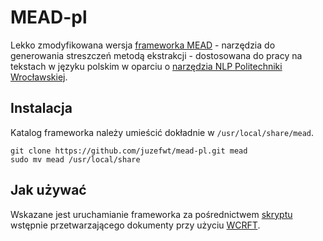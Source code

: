 MEAD-pl
==================

Lekko zmodyfikowana wersja [frameworka MEAD](http://www.summarization.com/mead/) - narzędzia do generowania streszczeń metodą ekstrakcji - dostosowana do pracy na tekstach w języku polskim w oparciu o [narzędzia NLP Politechniki Wrocławskiej](http://nlp.pwr.wroc.pl/). 

## Instalacja

Katalog frameworka należy umieścić dokładnie w `/usr/local/share/mead`.

```
git clone https://github.com/juzefwt/mead-pl.git mead
sudo mv mead /usr/local/share
```

## Jak używać

Wskazane jest uruchamianie frameworka za pośrednictwem [skryptu](https://github.com/juzefwt/xtr) wstępnie przetwarzającego dokumenty przy użyciu [WCRFT](http://nlp.pwr.wroc.pl/redmine/projects/wcrft/wiki).